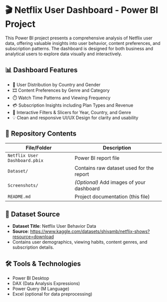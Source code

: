 # 🎬 Netflix User Dashboard - Power BI Project

This Power BI project presents a comprehensive analysis of Netflix user data, offering valuable insights into user behavior, content preferences, and subscription patterns. The dashboard is designed for both business and analytical users to explore data visually and interactively.


## 📊 Dashboard Features

- 📍 User Distribution by Country and Gender  
- 🎞️ Content Preferences by Genre and Category  
- ⏱️ Watch Time Patterns and Viewing Frequency  
- 💳 Subscription Insights including Plan Types and Revenue  
- 🧭 Interactive Filters & Slicers for Year, Country, and Genre  
- 💡 Clean and responsive UI/UX Design for clarity and usability
  
## 📁 Repository Contents

| File/Folder                    | Description                               |
|-------------------------------|-------------------------------------------|
| `Netflix User Dashboard.pbix` | Power BI report file                      |
| `Dataset/`                    | Contains raw dataset used for the report |
| `Screenshots/`                | *(Optional)* Add images of your dashboard |
| `README.md`                   | Project documentation (this file)         |

## 📂 Dataset Source

- **Dataset Title**: Netflix User Behavior Data  
- **Source**:   https://www.kaggle.com/datasets/shivamb/netflix-shows?resource=download
- Contains user demographics, viewing habits, content genres, and subscription details.

## 🛠️ Tools & Technologies

- Power BI Desktop  
- DAX (Data Analysis Expressions)  
- Power Query (M Language)  
- Excel (optional for data preprocessing)
